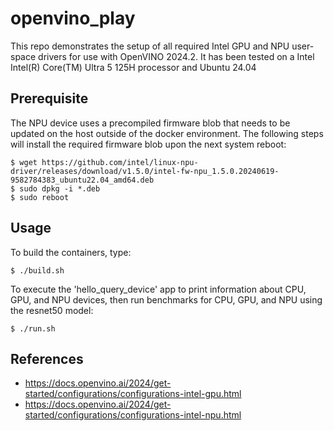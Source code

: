# openvino_play

This repo demonstrates the setup of all required Intel GPU and NPU user-space drivers for use with OpenVINO 2024.2. It has been tested on a Intel Intel(R) Core(TM) Ultra 5 125H processor and Ubuntu 24.04 

## Prerequisite

The NPU device uses a precompiled firmware blob that needs to be updated on the host outside of the docker environment.  The following steps will install the required firmware blob upon the next system reboot:
```
$ wget https://github.com/intel/linux-npu-driver/releases/download/v1.5.0/intel-fw-npu_1.5.0.20240619-9582784383_ubuntu22.04_amd64.deb
$ sudo dpkg -i *.deb
$ sudo reboot
```

## Usage

To build the containers, type:
```
$ ./build.sh
```

To execute the 'hello_query_device' app to print information about CPU, GPU, and NPU devices, then run benchmarks for CPU, GPU, and NPU using the resnet50 model:
```
$ ./run.sh
```

## References
* https://docs.openvino.ai/2024/get-started/configurations/configurations-intel-gpu.html
* https://docs.openvino.ai/2024/get-started/configurations/configurations-intel-npu.html

